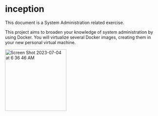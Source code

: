 # inception

This document is a System Administration related exercise.

This project aims to broaden your knowledge of system administration by using Docker.
You will virtualize several Docker images, creating them in your new personal virtual
machine.

<img width="201" alt="Screen Shot 2023-07-04 at 6 36 46 AM" src="https://github.com/Zyon213/final_inception/assets/89134256/75c932cf-773e-4898-a8ca-dac14ddb5453">
